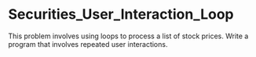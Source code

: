 # Securities_User_Interaction_Loop
This problem involves using loops to process a list of stock prices.  Write a program that involves repeated user interactions.
